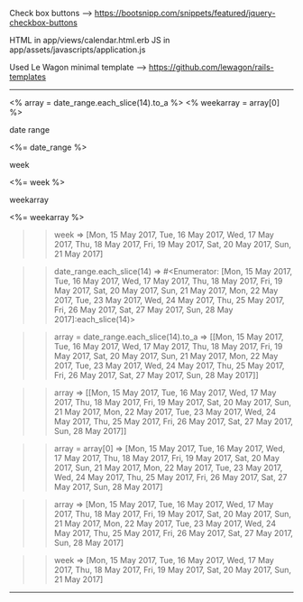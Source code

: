 Check box buttons --> https://bootsnipp.com/snippets/featured/jquery-checkbox-buttons

  HTML in app/views/calendar.html.erb
  JS in app/assets/javascripts/application.js

Used Le Wagon minimal template --> https://github.com/lewagon/rails-templates

------------------------------------------------------------------------------------------------------------


<% array = date_range.each_slice(14).to_a %>
        <% weekarray = array[0] %>
        <p>date range</p> <%= date_range %>
        <p>week</p> <%= week %> <br>
        <p>weekarray</p> <%= weekarray %> <br>


>> week
=> [Mon, 15 May 2017, Tue, 16 May 2017, Wed, 17 May 2017, Thu, 18 May 2017, Fri, 19 May 2017, Sat, 20 May 2017, Sun, 21 May 2017]

>> date_range.each_slice(14)
=> #<Enumerator: [Mon, 15 May 2017, Tue, 16 May 2017, Wed, 17 May 2017, Thu, 18 May 2017, Fri, 19 May 2017, Sat, 20 May 2017, Sun, 21 May 2017, Mon, 22 May 2017, Tue, 23 May 2017, Wed, 24 May 2017, Thu, 25 May 2017, Fri, 26 May 2017, Sat, 27 May 2017, Sun, 28 May 2017]:each_slice(14)>


>> array = date_range.each_slice(14).to_a
=> [[Mon, 15 May 2017, Tue, 16 May 2017, Wed, 17 May 2017, Thu, 18 May 2017, Fri, 19 May 2017, Sat, 20 May 2017, Sun, 21 May 2017, Mon, 22 May 2017, Tue, 23 May 2017, Wed, 24 May 2017, Thu, 25 May 2017, Fri, 26 May 2017, Sat, 27 May 2017, Sun, 28 May 2017]]


>> array
=> [[Mon, 15 May 2017, Tue, 16 May 2017, Wed, 17 May 2017, Thu, 18 May 2017, Fri, 19 May 2017, Sat, 20 May 2017, Sun, 21 May 2017, Mon, 22 May 2017, Tue, 23 May 2017, Wed, 24 May 2017, Thu, 25 May 2017, Fri, 26 May 2017, Sat, 27 May 2017, Sun, 28 May 2017]]

>> array = array[0]
=> [Mon, 15 May 2017, Tue, 16 May 2017, Wed, 17 May 2017, Thu, 18 May 2017, Fri, 19 May 2017, Sat, 20 May 2017, Sun, 21 May 2017, Mon, 22 May 2017, Tue, 23 May 2017, Wed, 24 May 2017, Thu, 25 May 2017, Fri, 26 May 2017, Sat, 27 May 2017, Sun, 28 May 2017]

>> array
=> [Mon, 15 May 2017, Tue, 16 May 2017, Wed, 17 May 2017, Thu, 18 May 2017, Fri, 19 May 2017, Sat, 20 May 2017, Sun, 21 May 2017, Mon, 22 May 2017, Tue, 23 May 2017, Wed, 24 May 2017, Thu, 25 May 2017, Fri, 26 May 2017, Sat, 27 May 2017, Sun, 28 May 2017]

>> week
=> [Mon, 15 May 2017, Tue, 16 May 2017, Wed, 17 May 2017, Thu, 18 May 2017, Fri, 19 May 2017, Sat, 20 May 2017, Sun, 21 May 2017]


------------------------------------------------------------------------------------------------------------------
